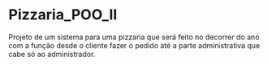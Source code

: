 # Pizzaria_POO_II

Projeto de um sistema para uma pizzaria que será feito no decorrer do ano com a função desde o cliente fazer o pedido até a parte administrativa que cabe só ao administrador.
